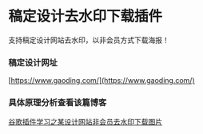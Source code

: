 # 稿定设计去水印下载插件
支持稿定设计网站去水印，以非会员方式下载海报！

### 稿定设计网址
[https://www.gaoding.com/](https://www.gaoding.com/)

### 具体原理分析查看该篇博客
[谷歌插件学习之某设计网站非会员去水印下载图片](https://blog.csdn.net/qq_16687863/article/details/113994643)
